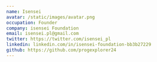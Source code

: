 ```yaml
---
name: Isensei
avatar: /static/images/avatar.png
occupation: Founder
company: isensei Foundation
email: isensei.pl@gmail.com
twitter: https://twitter.com/isensei_pl
linkedin: linkedin.com/in/isensei-foundation-bb3b27229
github: https://github.com/progexplorer24
---
```


